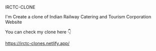 
IRCTC-CLONE

I'm Create a clone of Indian Railway Catering and Tourism Corporation Website

You can check my clone here 👇

https://irctc-clones.netlify.app/
